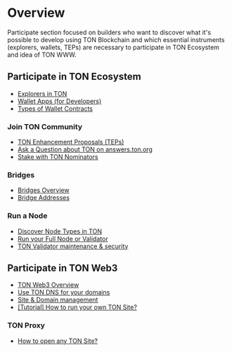 # Overview

Participate section focused on builders who want to discover what it's possible to develop using TON Blockchain and which essential instruments (explorers, wallets, TEPs) are necessary to participate in TON Ecosystem and idea of TON WWW.

## Participate in TON Ecosystem

* [Explorers in TON](/participate/explorers)
* [Wallet Apps (for Developers)](/participate/wallets/apps)
* [Types of Wallet Contracts](/participate/wallets/contracts)

### Join TON Community

* [TON Enhancement Proposals (TEPs)](https://github.com/ton-blockchain/TEPs)
* [Ask a Question about TON on answers.ton.org](https://answers.ton.org/)
* [Stake with TON Nominators](/participate/nominators)

### Bridges

* [Bridges Overview](/participate/crosschain/overview)
* [Bridge Addresses](/participate/crosschain/bridge-addresses)

### Run a Node

* [Discover Node Types in TON](/participate/nodes/node-types)
* [Run your Full Node or Validator](/participate/nodes/run-node)
* [TON Validator maintenance & security](/participate/nodes/node-maintenance-and-security)

## Participate in TON Web3

* [TON Web3 Overview](/participate/web3/overview)
* [Use TON DNS for your domains](/participate/web3/dns)
* [Site & Domain management](/docs/participate/web3/site-management)
* [\[Tutorial\] How to run your own TON Site?](/develop/dapps/tutorials/how-to-run-ton-site)

### TON Proxy

* [How to open any TON Site?](/participate/web3/how-to-open-any-ton-site)